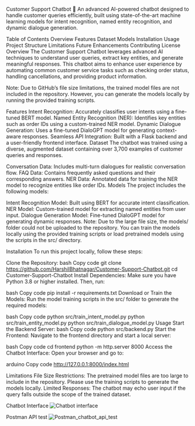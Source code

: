 Customer Support Chatbot 🚀
An advanced AI-powered chatbot designed to handle customer queries efficiently, built using state-of-the-art machine learning models for intent recognition, named entity recognition, and dynamic dialogue generation.

Table of Contents
Overview
Features
Dataset
Models
Installation
Usage
Project Structure
Limitations
Future Enhancements
Contributing
License
Overview
The Customer Support Chatbot leverages advanced AI techniques to understand user queries, extract key entities, and generate meaningful responses. This chatbot aims to enhance user experience by automating common customer service tasks such as checking order status, handling cancellations, and providing product information.

Note: Due to GitHub’s file size limitations, the trained model files are not included in the repository. However, you can generate the models locally by running the provided training scripts.

Features
Intent Recognition: Accurately classifies user intents using a fine-tuned BERT model.
Named Entity Recognition (NER): Identifies key entities such as order IDs using a custom-trained NER model.
Dynamic Dialogue Generation: Uses a fine-tuned DialoGPT model for generating context-aware responses.
Seamless API Integration: Built with a Flask backend and a user-friendly frontend interface.
Dataset
The chatbot was trained using a diverse, augmented dataset containing over 3,700 examples of customer queries and responses.

Conversation Data: Includes multi-turn dialogues for realistic conversation flow.
FAQ Data: Contains frequently asked questions and their corresponding answers.
NER Data: Annotated data for training the NER model to recognize entities like order IDs.
Models
The project includes the following models:

Intent Recognition Model: Built using BERT for accurate intent classification.
NER Model: Custom-trained model for extracting named entities from user input.
Dialogue Generation Model: Fine-tuned DialoGPT model for generating dynamic responses.
Note: Due to the large file size, the models/ folder could not be uploaded to the repository. You can train the models locally using the provided training scripts or load pretrained models using the scripts in the src/ directory.

Installation
To run this project locally, follow these steps:

Clone the Repository:
bash
Copy code
git clone https://github.com/HarshilBhatnagar/Customer-Support-Chatbot.git
cd Customer-Support-Chatbot
Install Dependencies:
Make sure you have Python 3.8 or higher installed. Then, run:

bash
Copy code
pip install -r requirements.txt
Download or Train the Models:
Run the model training scripts in the src/ folder to generate the required models:

bash
Copy code
python src/train_intent_model.py
python src/train_entity_model.py
python src/train_dialogue_model.py
Usage
Start the Backend Server:
bash
Copy code
python src/backend.py
Start the Frontend:
Navigate to the frontend directory and start a local server:

bash
Copy code
cd frontend
python -m http.server 8000
Access the Chatbot Interface:
Open your browser and go to:

arduino
Copy code
http://127.0.0.1:8000/index.html


Limitations
File Size Restrictions: The pretrained model files are too large to include in the repository. Please use the training scripts to generate the models locally.
Limited Responses: The chatbot may echo user input if the query falls outside the scope of the trained dataset.

Chatbot Interface
![Chatbot interface](https://github.com/user-attachments/assets/499a4bbb-7eac-4892-864f-efce1f383289)

Postman API test
![Postman_chatbot_api_test](https://github.com/user-attachments/assets/4f9252a2-ce19-4cc0-bbdb-9271141e84af)






